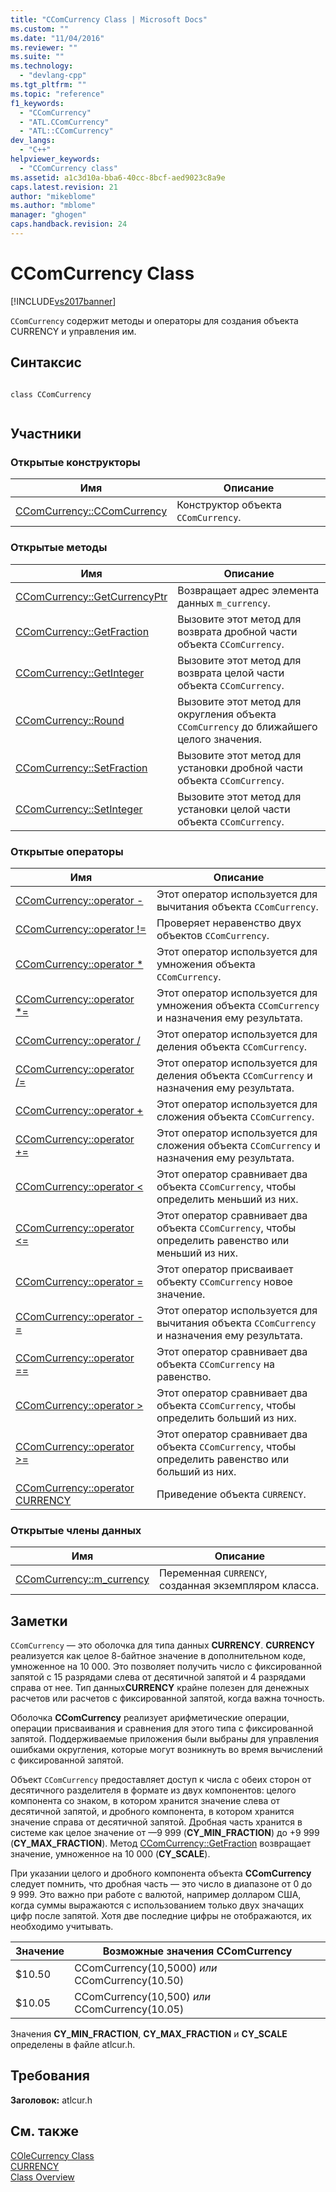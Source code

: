 ```yaml
---
title: "CComCurrency Class | Microsoft Docs"
ms.custom: ""
ms.date: "11/04/2016"
ms.reviewer: ""
ms.suite: ""
ms.technology: 
  - "devlang-cpp"
ms.tgt_pltfrm: ""
ms.topic: "reference"
f1_keywords: 
  - "CComCurrency"
  - "ATL.CComCurrency"
  - "ATL::CComCurrency"
dev_langs: 
  - "C++"
helpviewer_keywords: 
  - "CComCurrency class"
ms.assetid: a1c3d10a-bba6-40cc-8bcf-aed9023c8a9e
caps.latest.revision: 21
author: "mikeblome"
ms.author: "mblome"
manager: "ghogen"
caps.handback.revision: 24
---
```

# CComCurrency Class
[!INCLUDE[vs2017banner](../../assembler/inline/includes/vs2017banner.md)]

`CComCurrency` содержит методы и операторы для создания объекта CURRENCY и управления им.  
  
## Синтаксис  
  
```  
  
class CComCurrency  
  
```  
  
## Участники  
  
### Открытые конструкторы  
  
|Имя|Описание|  
|---------|--------------|  
|[CComCurrency::CComCurrency](../Topic/CComCurrency::CComCurrency.md)|Конструктор объекта `CComCurrency`.|  
  
### Открытые методы  
  
|Имя|Описание|  
|---------|--------------|  
|[CComCurrency::GetCurrencyPtr](../Topic/CComCurrency::GetCurrencyPtr.md)|Возвращает адрес элемента данных `m_currency`.|  
|[CComCurrency::GetFraction](../Topic/CComCurrency::GetFraction.md)|Вызовите этот метод для возврата дробной части объекта `CComCurrency`.|  
|[CComCurrency::GetInteger](../Topic/CComCurrency::GetInteger.md)|Вызовите этот метод для возврата целой части объекта `CComCurrency`.|  
|[CComCurrency::Round](../Topic/CComCurrency::Round.md)|Вызовите этот метод для округления объекта `CComCurrency` до ближайшего целого значения.|  
|[CComCurrency::SetFraction](../Topic/CComCurrency::SetFraction.md)|Вызовите этот метод для установки дробной части объекта `CComCurrency`.|  
|[CComCurrency::SetInteger](../Topic/CComCurrency::SetInteger.md)|Вызовите этот метод для установки целой части объекта `CComCurrency`.|  
  
### Открытые операторы  
  
|Имя|Описание|  
|---------|--------------|  
|[CComCurrency::operator \-](../Topic/CComCurrency::operator%20-2.md)|Этот оператор используется для вычитания объекта `CComCurrency`.|  
|[CComCurrency::operator \!\=](../Topic/CComCurrency::operator%20!=.md)|Проверяет неравенство двух объектов `CComCurrency`.|  
|[CComCurrency::operator \*](../Topic/CComCurrency::operator%20*.md)|Этот оператор используется для умножения объекта `CComCurrency`.|  
|[CComCurrency::operator \*\=](../Topic/CComCurrency::operator%20*=.md)|Этот оператор используется для умножения объекта `CComCurrency` и назначения ему результата.|  
|[CComCurrency::operator \/](../Topic/CComCurrency::operator%20-1.md)|Этот оператор используется для деления объекта `CComCurrency`.|  
|[CComCurrency::operator \/\=](../Topic/CComCurrency::operator%20-=2.md)|Этот оператор используется для деления объекта `CComCurrency` и назначения ему результата.|  
|[CComCurrency::operator \+](../Topic/CComCurrency::operator%20+.md)|Этот оператор используется для сложения объекта `CComCurrency`.|  
|[CComCurrency::operator \+\=](../Topic/CComCurrency::operator%20+=.md)|Этот оператор используется для сложения объекта `CComCurrency` и назначения ему результата.|  
|[CComCurrency::operator \<](../Topic/CComCurrency::operator%20%3C.md)|Этот оператор сравнивает два объекта `CComCurrency`, чтобы определить меньший из них.|  
|[CComCurrency::operator \<\=](../Topic/CComCurrency::operator%20%3C=.md)|Этот оператор сравнивает два объекта `CComCurrency`, чтобы определить равенство или меньший из них.|  
|[CComCurrency::operator \=](../Topic/CComCurrency::operator%20=.md)|Этот оператор присваивает объекту `CComCurrency` новое значение.|  
|[CComCurrency::operator \-\=](../Topic/CComCurrency::operator%20-=1.md)|Этот оператор используется для вычитания объекта `CComCurrency` и назначения ему результата.|  
|[CComCurrency::operator \=\=](../Topic/CComCurrency::operator%20==.md)|Этот оператор сравнивает два объекта `CComCurrency` на равенство.|  
|[CComCurrency::operator \>](../Topic/CComCurrency::operator%20%3E.md)|Этот оператор сравнивает два объекта `CComCurrency`, чтобы определить больший из них.|  
|[CComCurrency::operator \>\=](../Topic/CComCurrency::operator%20%3E=.md)|Этот оператор сравнивает два объекта `CComCurrency`, чтобы определить равенство или больший из них.|  
|[CComCurrency::operator CURRENCY](../Topic/CComCurrency::operator%20CURRENCY.md)|Приведение объекта `CURRENCY`.|  
  
### Открытые члены данных  
  
|Имя|Описание|  
|---------|--------------|  
|[CComCurrency::m\_currency](../Topic/CComCurrency::m_currency.md)|Переменная `CURRENCY`, созданная экземпляром класса.|  
  
## Заметки  
 `CComCurrency` — это оболочка для типа данных **CURRENCY**.  **CURRENCY** реализуется как целое 8\-байтное значение в дополнительном коде, умноженное на 10 000.  Это позволяет получить число с фиксированной запятой с 15 разрядами слева от десятичной запятой и 4 разрядами справа от нее.  Тип данных**CURRENCY** крайне полезен для денежных расчетов или расчетов с фиксированной запятой, когда важна точность.  
  
 Оболочка **CComCurrency**  реализует арифметические операции, операции присваивания и сравнения для этого типа с фиксированной запятой.  Поддерживаемые приложения были выбраны для управления ошибками округления, которые могут возникнуть во время вычислений с фиксированной запятой.  
  
 Объект `CComCurrency` предоставляет доступ к числа с обеих сторон от десятичного разделителя в формате из двух компонентов: целого компонента со знаком, в котором хранится значение слева от десятичной запятой, и дробного компонента, в котором хранится значение справа от десятичной запятой.  Дробная часть хранится в системе как целое значение от —9 999 \(**CY\_MIN\_FRACTION**\) до \+9 999 \(**CY\_MAX\_FRACTION**\).  Метод [CComCurrency::GetFraction](../Topic/CComCurrency::GetFraction.md) возвращает значение, умноженное на 10 000 \(**CY\_SCALE**\).  
  
 При указании целого и дробного компонента объекта **CComCurrency**  следует помнить, что дробная часть — это число в диапазоне от 0 до 9 999.  Это важно при работе с валютой, например долларом США, когда суммы выражаются с использованием только двух значащих цифр после запятой.  Хотя две последние цифры не отображаются, их необходимо учитывать.  
  
|Значение|Возможные значения CComCurrency|  
|--------------|-------------------------------------|  
|$10.50|CComCurrency\(10,5000\) *или* CComCurrency\(10.50\)|  
|$10.05|CComCurrency\(10,500\) *или* CComCurrency\(10.05\)|  
  
 Значения **CY\_MIN\_FRACTION**, **CY\_MAX\_FRACTION** и  **CY\_SCALE** определены в файле atlcur.h.  
  
## Требования  
 **Заголовок:** atlcur.h  
  
## См. также  
 [COleCurrency Class](../Topic/COleCurrency%20Class.md)   
 [CURRENCY](http://msdn.microsoft.com/ru-ru/5e81273c-7289-45c7-93c0-32c1553f708e)   
 [Class Overview](../../atl/atl-class-overview.md)